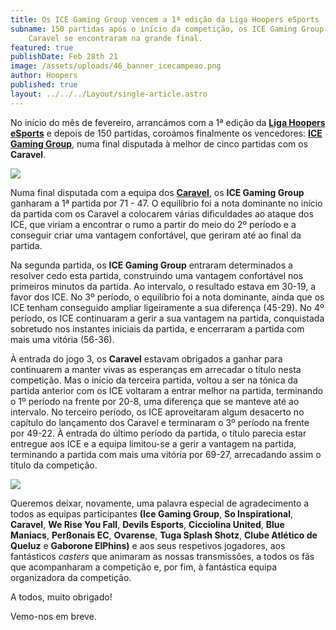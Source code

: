 ```yaml
---
title: Os ICE Gaming Group vencem a 1ª edição da Liga Hoopers eSports
subname: 150 partidas após o início da competição, os ICE Gaming Group e os
    Caravel se encontraram na grande final.
featured: true
publishDate: Feb 28th 21
image: /assets/uploads/46_banner_icecampeao.png
author: Hoopers
published: true
layout: ../../../Layout/single-article.astro
---
```


No início do mês de fevereiro, arrancámos com a 1ª edição da **[Liga Hoopers eSports](https://www.instagram.com/hoopers_esports/)** e depois de 150 partidas, coroámos finalmente os vencedores: **[ICE Gaming Group](https://www.instagram.com/icegamingroup/)**, numa final disputada à melhor de cinco partidas com os **Caravel**.

![](/assets/uploads/lineup1.png)

Numa final disputada com a equipa dos **[Caravel](https://www.instagram.com/caravelbc.esports/)**, os **ICE Gaming Group** ganharam a 1ª partida por 71 - 47. O equilíbrio foi a nota dominante no início da partida com os Caravel a colocarem várias dificuldades ao ataque dos ICE, que viriam a encontrar o rumo a partir do meio do 2º período e a conseguir criar uma vantagem confortável, que geriram até ao final da partida.

Na segunda partida, os **ICE Gaming Group** entraram determinados a resolver cedo esta partida, construindo uma vantagem confortável nos primeiros minutos da partida. Ao intervalo, o resultado estava em 30-19, a favor dos ICE. No 3º período, o equilíbrio foi a nota dominante, ainda que os ICE tenham conseguido ampliar ligeiramente a sua diferença (45-29). No 4º período, os ICE continuaram a gerir a sua vantagem na partida, conquistada sobretudo nos instantes iniciais da partida, e encerraram a partida com mais uma vitória (56-36).

À entrada do jogo 3, os **Caravel** estavam obrigados a ganhar para continuarem a manter vivas as esperanças em arrecadar o título nesta competição. Mas o início da terceira partida, voltou a ser na tónica da partida anterior com os ICE voltaram a entrar melhor na partida, terminando o 1º período na frente por 20-8, uma diferença que se manteve até ao intervalo. No terceiro período, os ICE aproveitaram algum desacerto no capítulo do lançamento dos Caravel e terminaram o 3º período na frente por 49-22. À entrada do último período da partida, o título parecia estar entregue aos ICE e a equipa limitou-se a gerir a vantagem na partida, terminando a partida com mais uma vitória por 69-27, arrecadando assim o título da competição.

![](/assets/uploads/campeão2.png)

Queremos deixar, novamente, uma palavra especial de agradecimento a todos as equipas participantes **(Ice Gaming Group**, **So Inspirational**, **Caravel**, **We Rise You Fall**, **Devils Esports**, **Cicciolina United**, **Blue Maniacs**, **Perßonais EC**, **Ovarense**, **Tuga Splash Shotz**, **Clube Atlético de Queluz** e **Gaborone ElPhins)** e aos seus respetivos jogadores, aos fantásticos _casters_ que animaram as nossas transmissões, a todos os fãs que acompanharam a competição e, por fim, à fantástica equipa organizadora da competição.

A todos, muito obrigado!

Vemo-nos em breve.
